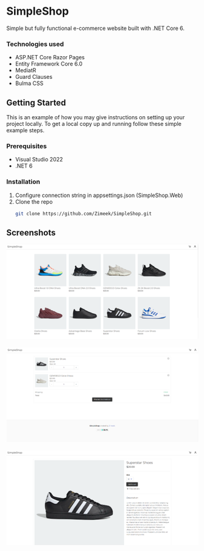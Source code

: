 # SimpleShop
Simple but fully functional e-commerce website built with .NET Core 6.



### Technologies used

* ASP.NET Core Razor Pages
* Entity Framework Core 6.0
* MediatR
* Guard Clauses
* Bulma CSS



<!-- GETTING STARTED -->
## Getting Started

This is an example of how you may give instructions on setting up your project locally.
To get a local copy up and running follow these simple example steps.

### Prerequisites

* Visual Studio 2022
* .NET 6

### Installation

1. Configure connection string in appsettings.json (SimpleShop.Web)
2. Clone the repo
   ```sh
   git clone https://github.com/Zimeek/SimpleShop.git
   ```

## Screenshots
<p align="center">
   <img src="assets/usage1.png" style="margin-bottom: 20px;" />
   <img src="assets/usage2.png" style="margin-bottom: 20px;" />
   <img src="assets/usage3.png"/>
</p>

